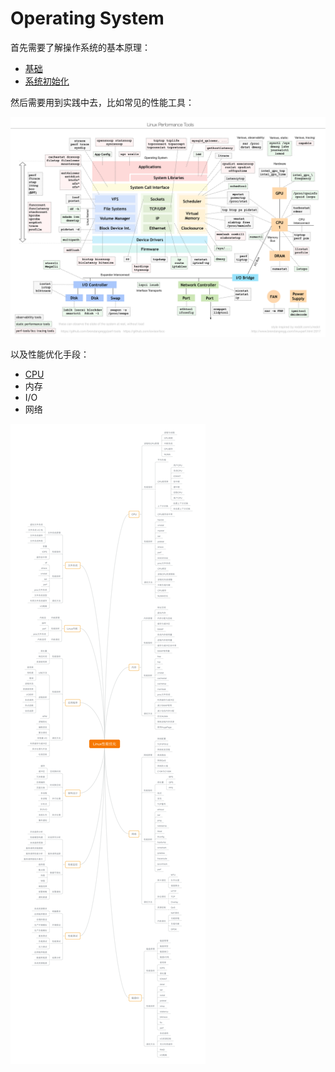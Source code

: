 # Operating System

首先需要了解操作系统的基本原理：

* [基础](basic.md)
* [系统初始化](system-initialization.md)

然后需要用到实践中去，比如常见的性能工具：

![](../../.gitbook/assets/image%20%28277%29.png)

以及性能优化手段：

* [CPU](cpu-diagnosis.md)
* 内存
* I/O
* 网络

![](../../.gitbook/assets/image%20%28280%29.png)

